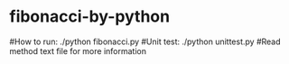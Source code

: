 # fibonacci-by-python

#How to run: ./python fibonacci.py
#Unit test: ./python unittest.py
#Read method text file for more information
